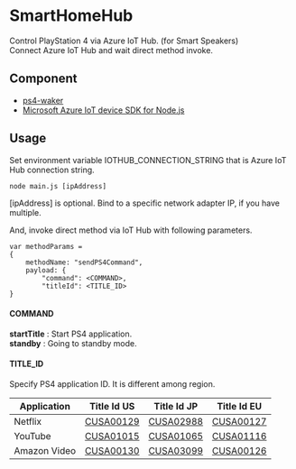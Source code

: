 # SmartHomeHub
Control PlayStation 4 via Azure IoT Hub. (for Smart Speakers)  
Connect Azure IoT Hub and wait direct method invoke.

## Component
- [ps4-waker](https://github.com/dhleong/ps4-waker)
- [Microsoft Azure IoT device SDK for Node.js](https://github.com/Azure/azure-iot-sdk-node)

## Usage
Set environment variable IOTHUB_CONNECTION_STRING that is Azure IoT Hub connection string.
```
node main.js [ipAddress]
```
\[ipAddress\] is optional. Bind to a specific network adapter IP, if you have multiple.

And, invoke direct method via IoT Hub with following parameters.
```
var methodParams =
{
    methodName: "sendPS4Command",
    payload: {
        "command": <COMMAND>,
        "titleId": <TITLE_ID>
}
```
#### COMMAND
__startTitle__ : Start PS4 application.  
__standby__ : Going to standby mode.

#### TITLE_ID
Specify PS4 application ID.
It is different among region.

|Application|Title Id US|Title Id JP|Title Id EU|
|-|-|-|-|
|Netflix|[CUSA00129](https://store.playstation.com/en-us/product/UT0007-CUSA00129_00-NETFLIXPOLLUX001)|[CUSA02988](https://store.playstation.com/ja-jp/product/JA0010-CUSA02988_00-NETFLIXPOLLUX001)|[CUSA00127](https://store.playstation.com/en-gb/product/EP4350-CUSA00127_00-NETFLIXPOLLUX001)|
|YouTube|[CUSA01015](https://store.playstation.com/en-us/product/UP4381-CUSA01015_00-YOUTUBESCEA00000)|[CUSA01065](https://store.playstation.com/ja-jp/product/JA0004-CUSA01065_00-YOUTUBESCEJ00000)|[CUSA01116](https://store.playstation.com/en-gb/product/EP4381-CUSA01116_00-YOUTUBESCEE00000)|
|Amazon Video|[CUSA00130](https://store.playstation.com/en-us/product/UP2064-CUSA00130_00-AIV00000000000US)|[CUSA03099](https://store.playstation.com/ja-jp/product/JA0011-CUSA03099_00-AMAZONVIDEOJAPAN)|[CUSA00126](https://store.playstation.com/en-gb/product/EP4183-CUSA00126_00-AIV00000000000EU)|


